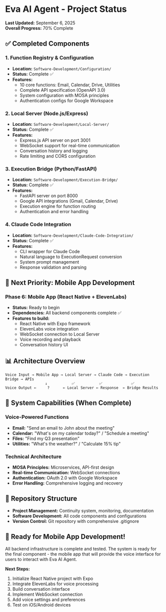 # Eva AI Agent - Project Status

**Last Updated:** September 6, 2025  
**Overall Progress:** 70% Complete

## ✅ Completed Components

### 1. Function Registry & Configuration
- **Location:** `Software-Development/Configuration/`
- **Status:** Complete ✅
- **Features:**
  - 10 core functions: Email, Calendar, Drive, Utilities
  - Complete API specification (OpenAPI 3.0)
  - System configuration with MOSA principles
  - Authentication configs for Google Workspace

### 2. Local Server (Node.js/Express)
- **Location:** `Software-Development/Local-Server/`
- **Status:** Complete ✅
- **Features:**
  - Express.js API server on port 3001
  - WebSocket support for real-time communication
  - Conversation history and logging
  - Rate limiting and CORS configuration

### 3. Execution Bridge (Python/FastAPI)
- **Location:** `Software-Development/Execution-Bridge/`
- **Status:** Complete ✅
- **Features:**
  - FastAPI server on port 8000
  - Google API integrations (Gmail, Calendar, Drive)
  - Execution engine for function routing
  - Authentication and error handling

### 4. Claude Code Integration
- **Location:** `Software-Development/Claude-Code-Integration/`
- **Status:** Complete ✅
- **Features:**
  - CLI wrapper for Claude Code
  - Natural language to ExecutionRequest conversion
  - System prompt management
  - Response validation and parsing

## 🔄 Next Priority: Mobile App Development

### Phase 6: Mobile App (React Native + ElevenLabs)
- **Status:** Ready to begin
- **Dependencies:** All backend components complete ✅
- **Features to build:**
  - React Native with Expo framework
  - ElevenLabs voice integration
  - WebSocket connection to Local Server
  - Voice recording and playback
  - Conversation history UI

## 📊 Architecture Overview

```
Voice Input → Mobile App → Local Server → Claude Code → Execution Bridge → APIs
                  ↓           ✅           ✅             ✅
Voice Output ←     ?      ← Local Server ← Response  ← Bridge Results
```

## 🎯 System Capabilities (When Complete)

### Voice-Powered Functions
- **Email:** "Send an email to John about the meeting"
- **Calendar:** "What's on my calendar today?" / "Schedule a meeting"
- **Files:** "Find my Q3 presentation"
- **Utilities:** "What's the weather?" / "Calculate 15% tip"

### Technical Architecture
- **MOSA Principles:** Microservices, API-first design
- **Real-time Communication:** WebSocket connections
- **Authentication:** OAuth 2.0 with Google Workspace
- **Error Handling:** Comprehensive logging and recovery

## 🔗 Repository Structure

- **Project Management:** Continuity system, monitoring, documentation
- **Software Development:** All code components and configurations
- **Version Control:** Git repository with comprehensive .gitignore

## 🚀 Ready for Mobile App Development!

All backend infrastructure is complete and tested. The system is ready for the final component - the mobile app that will provide the voice interface for users to interact with Eva AI Agent.

**Next Steps:**
1. Initialize React Native project with Expo
2. Integrate ElevenLabs for voice processing
3. Build conversation interface
4. Implement WebSocket connection
5. Add voice settings and preferences
6. Test on iOS/Android devices